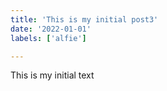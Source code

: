 ```yaml
---
title: 'This is my initial post3'
date: '2022-01-01'
labels: ['alfie']

---
```


This is my initial text
